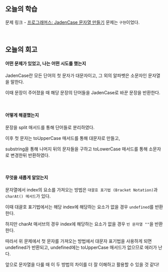## 오늘의 학습
문제 링크 - [프로그래머스: JadenCase 문자열 만들기](https://school.programmers.co.kr/learn/courses/30/lessons/12951)
문제는 `구현`이었다.

<br />

## 오늘의 회고
#### 어떤 문제가 있었고, 나는 어떤 시도를 했는지
JadenCase란 모든 단어의 첫 문자가 대문자이고, 그 외의 알파벳은 소문자인 문자열을 말한다.

이때 문장이 주어졌을 때 해당 문장의 단어들을 JadenCase로 바꾼 문장을 반환한다.

<br />

#### 어떻게 해결했는지
문장을 split 매서드를 통해 단어들로 분리하였다.

이후 첫 문자는 toUpperCase 매서드를 통해 대문자로 만들고,

substring을 통해 나머지 뒤의 문자들을 구하고 toLowerCase 매서드를 통해 소문자로 변경한뒤 반환하였다.

<br />

#### 무엇을 새롭게 알았는지
문자열에서 index의 요소를 가져오는 방법은 `대괄호 표기법 (Bracket Notation)`과 `charAt() 메서드`가 있다.

이때 대괄호 표기법에서는 해당 index에 해당하는 요소가 없을 경우 `undefined`를 반환한다.

하지만 charAt 매서브의 경우 index에 해당하는 요소가 없을 경우 `빈 문자열 ""`을 반환한다.

따라서 위 문제에서 첫 문자를 가져오는 방법에서 대문자 표기법을 사용하게 되면 undefined가 반환되고, undefined에는 toUpperCase 매서드가 없으므로 에러가 난다.

앞으로 문자열을 다룰 때 이 두 방법의 차이를 더 잘 이해하고 활용할 수 있을 것 같다!
